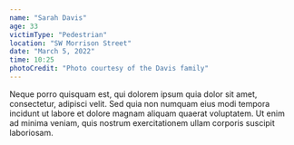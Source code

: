 ```yaml
---
name: "Sarah Davis"
age: 33
victimType: "Pedestrian"
location: "SW Morrison Street"
date: "March 5, 2022"
time: 10:25
photoCredit: "Photo courtesy of the Davis family"
---
```


Neque porro quisquam est, qui dolorem ipsum quia dolor sit amet, consectetur, adipisci velit. Sed quia non numquam eius modi tempora incidunt ut labore et dolore magnam aliquam quaerat voluptatem. Ut enim ad minima veniam, quis nostrum exercitationem ullam corporis suscipit laboriosam.
